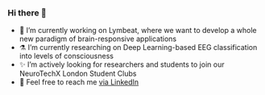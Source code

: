 ### Hi there 👋

<!-- **Ale-xis/Ale-xis** is a ✨ _special_ ✨ repository because its `README.md` (this file) appears on your GitHub profile. -->

- 🧠 I’m currently working on Lymbeat, where we want to develop a whole new paradigm of brain-responsive applications
- ⚗️ I’m currently researching on Deep Learning-based EEG classification into levels of consciousness
- ✨ I’m actively looking for researchers and students to join our NeuroTechX London Student Clubs
- 💬 Feel free to reach me [via LinkedIn](https://www.linkedin.com/in/alexispomares/)
